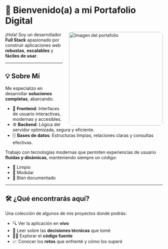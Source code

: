 # 🚀 Bienvenido(a) a mi Portafolio Digital

<img src="https://ryujinhiragi.github.io/Portafolio2/assets/images/image-sobreMi.png" alt="Imagen del portafolio" align="right" width="300" style="margin-left: 20px; border-radius: 8px;" />

¡Hola! Soy un desarrollador **Full Stack** apasionado por construir aplicaciones web **robustas**, **escalables** y **fáciles de usar**.

---

## 💡 Sobre Mí

Me especializo en desarrollar **soluciones completas**, abarcando:

- 🎨 **Frontend**: Interfaces de usuario interactivas, modernas y accesibles.  
- ⚙️ **Backend**: Lógica del servidor optimizada, segura y eficiente.  
- 🗄️ **Bases de datos**: Estructuras limpias, relaciones claras y consultas efectivas.

Trabajo con tecnologías modernas que permiten experiencias de usuario **fluidas y dinámicas**, manteniendo siempre un código:

- 🔹 Limpio  
- 🔹 Modular  
- 🔹 Bien documentado

---

## 🛠️ ¿Qué encontrarás aquí?

Una colección de algunos de mis proyectos donde podrás:

- 🔍 Ver la aplicación en **vivo**  
- 🧠 Leer sobre las **decisiones técnicas** que tomé  
- 🧑‍💻 Explorar el **código fuente**  
- 📈 Conocer los **retos** que enfrenté y cómo los superé
